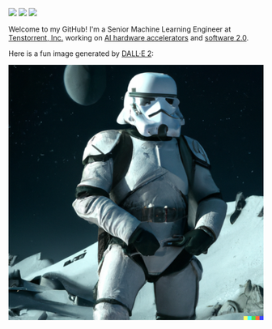 [<img src="https://img.shields.io/badge/linkedin-%230077B5.svg?&style=for-the-badge&logo=linkedin&logoColor=white" />](https://www.linkedin.com/in/milankordic/) [<img src="https://img.shields.io/badge/medium-%2312100E.svg?&style=for-the-badge&logo=medium&logoColor=white" />](https://medium.com/@milan-kordic) [<img src="https://img.shields.io/badge/YouTube-red?style=for-the-badge&logo=youtube&logoColor=white" />](https://youtube.com/@milankordic)

Welcome to my GitHub! I'm a Senior Machine Learning Engineer at [Tenstorrent, Inc.](https://tenstorrent.com/) working on [AI hardware accelerators](https://en.wikipedia.org/wiki/AI_accelerator) and [software 2.0](https://karpathy.medium.com/software-2-0-a64152b37c35).

Here is a fun image generated by [DALL·E 2](https://openai.com/dall-e-2/):

![image](stormtrooper_dalle.png)

<!--
**milank94/milank94** is a ✨ _special_ ✨ repository because its `README.md` (this file) appears on your GitHub profile.

Here are some ideas to get you started:

- 🔭 I’m currently working on ...
- 🌱 I’m currently learning ...
- 👯 I’m looking to collaborate on ...
- 🤔 I’m looking for help with ...
- 💬 Ask me about ...
- 📫 How to reach me: ...
- 😄 Pronouns: ...
- ⚡ Fun fact: ...
-->
